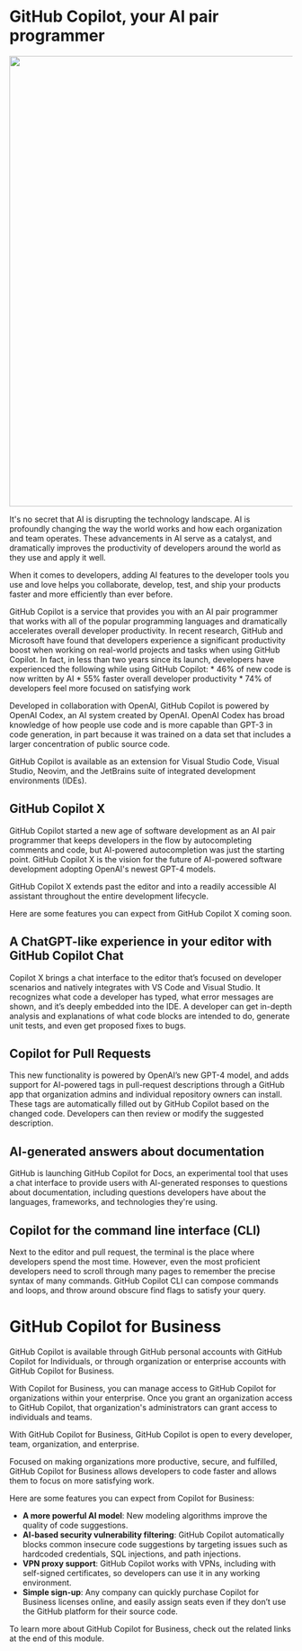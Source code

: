 # GitHub Copilot, your AI pair programmer

<kbd>
   <img src="https://github.com/MinenhleNkosi/Everything-Git-Github/blob/main/6.%20Github%20Copilot.md/images/1.png?raw=true" height="auto" width="800" />
</kbd>

It's no secret that AI is disrupting the technology landscape. AI is profoundly changing the way the world works and how each organization and team operates. These advancements in AI serve as a catalyst, and dramatically improves the productivity of developers around the world as they use and apply it well.

When it comes to developers, adding AI features to the developer tools you use and love helps you collaborate, develop, test, and ship your products faster and more efficiently than ever before.

GitHub Copilot is a service that provides you with an AI pair programmer that works with all of the popular programming languages and dramatically accelerates overall developer productivity. In recent research, GitHub and Microsoft have found that developers experience a significant productivity boost when working on real-world projects and tasks when using GitHub Copilot. In fact, in less than two years since its launch, developers have experienced the following while using GitHub Copilot:
    * 46% of new code is now written by AI
    * 55% faster overall developer productivity
    * 74% of developers feel more focused on satisfying work

Developed in collaboration with OpenAI, GitHub Copilot is powered by OpenAI Codex, an AI system created by OpenAI. OpenAI Codex has broad knowledge of how people use code and is more capable than GPT-3 in code generation, in part because it was trained on a data set that includes a larger concentration of public source code.

GitHub Copilot is available as an extension for Visual Studio Code, Visual Studio, Neovim, and the JetBrains suite of integrated development environments (IDEs).

## GitHub Copilot X
GitHub Copilot started a new age of software development as an AI pair programmer that keeps developers in the flow by autocompleting comments and code, but AI-powered autocompletion was just the starting point. GitHub Copilot X is the vision for the future of AI-powered software development adopting OpenAI's newest GPT-4 models.

GitHub Copilot X extends past the editor and into a readily accessible AI assistant throughout the entire development lifecycle.

Here are some features you can expect from GitHub Copilot X coming soon.

## A ChatGPT-like experience in your editor with GitHub Copilot Chat
Copilot X brings a chat interface to the editor that’s focused on developer scenarios and natively integrates with VS Code and Visual Studio. It recognizes what code a developer has typed, what error messages are shown, and it’s deeply embedded into the IDE. A developer can get in-depth analysis and explanations of what code blocks are intended to do, generate unit tests, and even get proposed fixes to bugs.

## Copilot for Pull Requests
This new functionality is powered by OpenAI’s new GPT-4 model, and adds support for AI-powered tags in pull-request descriptions through a GitHub app that organization admins and individual repository owners can install. These tags are automatically filled out by GitHub Copilot based on the changed code. Developers can then review or modify the suggested description.

## AI-generated answers about documentation
GitHub is launching GitHub Copilot for Docs, an experimental tool that uses a chat interface to provide users with AI-generated responses to questions about documentation, including questions developers have about the languages, frameworks, and technologies they're using.

## Copilot for the command line interface (CLI)
Next to the editor and pull request, the terminal is the place where developers spend the most time. However, even the most proficient developers need to scroll through many pages to remember the precise syntax of many commands. GitHub Copilot CLI can compose commands and loops, and throw around obscure find flags to satisfy your query.

# GitHub Copilot for Business
GitHub Copilot is available through GitHub personal accounts with GitHub Copilot for Individuals, or through organization or enterprise accounts with GitHub Copilot for Business.

With Copilot for Business, you can manage access to GitHub Copilot for organizations within your enterprise. Once you grant an organization access to GitHub Copilot, that organization's administrators can grant access to individuals and teams.

With GitHub Copilot for Business, GitHub Copilot is open to every developer, team, organization, and enterprise.

Focused on making organizations more productive, secure, and fulfilled, GitHub Copilot for Business allows developers to code faster and allows them to focus on more satisfying work.

Here are some features you can expect from Copilot for Business:
* **A more powerful AI model**: New modeling algorithms improve the quality of code suggestions.
* **AI-based security vulnerability filtering**: GitHub Copilot automatically blocks common insecure code suggestions by targeting issues such as hardcoded credentials, SQL injections, and path injections.
* **VPN proxy support**: GitHub Copilot works with VPNs, including with self-signed certificates, so developers can use it in any working environment.
* **Simple sign-up**: Any company can quickly purchase Copilot for Business licenses online, and easily assign seats even if they don’t use the GitHub platform for their source code.

To learn more about GitHub Copilot for Business, check out the related links at the end of this module.
